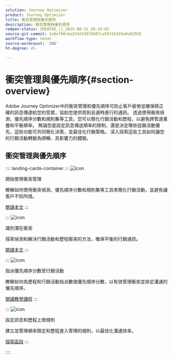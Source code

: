 ```yaml
---
solution: Journey Optimizer
product: Journey Optimizer
title: 衝突管理與優先順序
description: 衝突管理與優先順序
redpen-status: CREATED_||_2025-08-11_20-29-02
source-git-commit: 5a8ef88cba254241933607ca59156d35e0e92926
workflow-type: tm+mt
source-wordcount: '206'
ht-degree: 4%

---
```



# 衝突管理與優先順序{#section-overview}

Adobe Journey Optimizer中的衝突管理和優先順序可防止客戶疲勞並確保將正確的訊息傳達給您的受眾，協助您提供周到且適時進行的通訊。 透過使用衝突偵測、優先順序分數和規則集等工具，您可以簡化行銷活動和歷程，以避免跨管道重疊和平衡頻率。 無論您是設定訊息傳送頻率的限制，還是決定哪些促銷活動優先，這些功能可共同簡化決策，並最佳化行銷策略。 深入探索這些工具如何讓您的行銷活動轉變為順暢、具影響力的體驗。

## 衝突管理與優先順序

:::: landing-cards-container
:::
![icon](https://cdn.experienceleague.adobe.com/icons/circle-play.svg)

開始使用衝突管理

瞭解如何使用衝突偵測、優先順序分數和規則集等工具來簡化行銷活動，並避免讓客戶不知所措。

[閱讀本文](../using/conflict-prioritization/gs-conflict-prioritization.md)
:::

:::
![icon](https://cdn.experienceleague.adobe.com/icons/list-check.svg)

識別潛在衝突

探索偵測和解決行銷活動和歷程衝突的方法，確保平衡的行銷通訊。

[閱讀本文](../using/conflict-prioritization/conflicts.md)
:::

:::
![icon](https://cdn.experienceleague.adobe.com/icons/bullseye.svg)

指派優先順序分數至行銷活動

瞭解如何為歷程和行銷活動指派數值優先順序分數，以有效管理衝突並排定溝通的優先順序。

[閱讀教學課程](../using/conflict-prioritization/priority-scores.md)
:::

:::
![icon](https://cdn.experienceleague.adobe.com/icons/gear.svg)

設定訊息和歷程上限規則

建立並管理頻率限定和歷程進入管理的規則，以最佳化溝通效率。

[探索區段](capping-rules-landing-page.md)
:::

::::
